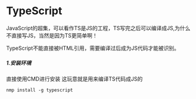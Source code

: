 # TypeScript

JavaScript的超集，可以看作TS是JS的工程，TS写完之后可以编译成JS,为什么不直接写JS，当然是因为TS更简单啊！

TypeScript不能直接被HTML引用，需要编译过后成为JS代码才能被识别。

##### 1.安装环境

直接使用CMD进行安装 这玩意就是用来编译TS代码成JS的

```apl
nmp install -g typescript
```

